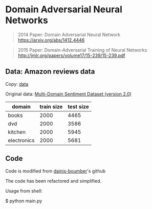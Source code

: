 
# Domain Adversarial Neural Networks

> 2014 Paper: Domain Adversarial Neural Network 
https://arxiv.org/abs/1412.4446

> 2015 Paper: Domain-Adversarial Training of Neural Networks
http://jmlr.org/papers/volume17/15-239/15-239.pdf

## Data: Amazon reviews data

Copy: [data](https://github.com/GRAAL-Research/domain_adversarial_neural_network)

Original data: [Multi-Domain Sentiment Dataset (version 2.0)](http://www.cs.jhu.edu/~mdredze/datasets/sentiment/)

domain | train size | test size
-|-|-
books | 2000 | 4465
dvd | 2000 | 3586
kitchen | 2000 | 5945
electronics | 2000 | 5681

## Code

Code is modified from [dainis-boumber](https://github.com/dainis-boumber/tf-dann-py3)'s github

The code has been refactored and simplified.

Usage from shell:

$ python main.py

